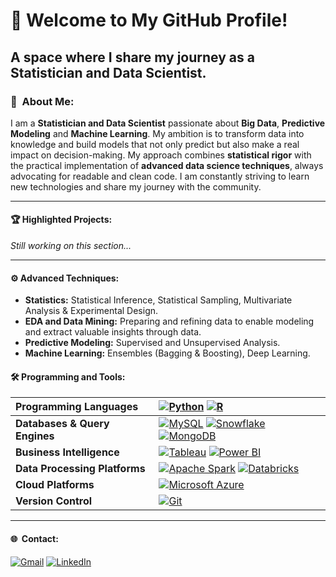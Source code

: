 # 🚀  **Welcome to My GitHub Profile!**
## A space where I share my journey as a Statistician and Data Scientist.

### 👤  About Me:
I am a **Statistician and Data Scientist** passionate about **Big Data**, **Predictive Modeling** and **Machine Learning**. My ambition is to transform data into knowledge and build models that not only predict but also make a real impact on decision-making. My approach combines **statistical rigor** with the practical implementation of **advanced data science techniques**, always advocating for readable and clean code. I am constantly striving to learn new technologies and share my journey with the community.

---

#### 🏆  Highlighted Projects:
_Still working on this section..._

---

#### ⚙️  Advanced Techniques:
- **Statistics:** Statistical Inference, Statistical Sampling, Multivariate Analysis & Experimental Design. 
- **EDA and Data Mining:** Preparing and refining data to enable modeling and extract valuable insights through data.
- **Predictive Modeling:** Supervised and Unsupervised Analysis.
- **Machine Learning:** Ensembles (Bagging & Boosting), Deep Learning.

#### 🛠️  Programming and Tools:
| <div align="left"><strong> Programming Languages | <div align="left"><strong> [![Python](https://img.shields.io/badge/Python-3776AB?logo=python&logoColor=fff)](#) [![R](https://img.shields.io/badge/R-%23276DC3.svg?logo=r&logoColor=white)](#) </strong></div> |
|---|---|
| **Databases & Query Engines** | [![MySQL](https://img.shields.io/badge/MySQL-4479A1?logo=mysql&logoColor=fff)](#) [![Snowflake](https://img.shields.io/badge/Snowflake-29B5E8?logo=snowflake&logoColor=fff)](#) [![MongoDB](https://img.shields.io/badge/MongoDB-%234ea94b.svg?logo=mongodb&logoColor=white)](#) |
| **Business Intelligence** | [![Tableau](https://custom-icon-badges.demolab.com/badge/Tableau-0176D3?logo=tableau&logoColor=fff)](#) [![Power BI](https://custom-icon-badges.demolab.com/badge/Power%20BI-F1C912?logo=power-bi&logoColor=fff)](#) |
| **Data Processing Platforms** | [![Apache Spark](https://img.shields.io/badge/Apache%20Spark-E25A1C?logo=apachespark&logoColor=fff)](#) [![Databricks](https://img.shields.io/badge/Databricks-FF3621?logo=databricks&logoColor=fff)](#) |
| **Cloud Platforms** | [![Microsoft Azure](https://custom-icon-badges.demolab.com/badge/Microsoft%20Azure-0089D6?logo=msazure&logoColor=white)](#) |
| **Version Control** | [![Git](https://img.shields.io/badge/Git-F05032?logo=git&logoColor=fff)](#) |

---

#### 🌐  Contact:
[![Gmail](https://img.shields.io/badge/Gmail-D14836?logo=gmail&logoColor=white)](mailto:alfonsoguisadog2211@gmail.com)
[![LinkedIn](https://custom-icon-badges.demolab.com/badge/LinkedIn-0A66C2?logo=linkedin-white&logoColor=fff)](https://www.linkedin.com/in/alfonsoguisado)

